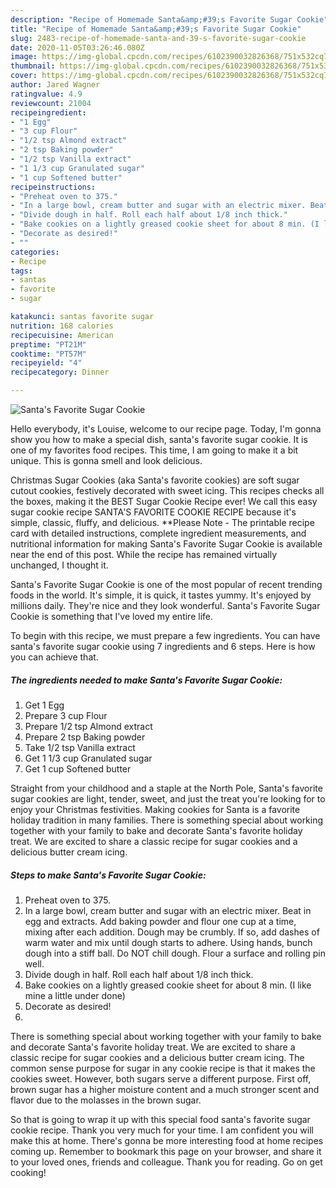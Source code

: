 ```yaml
---
description: "Recipe of Homemade Santa&amp;#39;s Favorite Sugar Cookie"
title: "Recipe of Homemade Santa&amp;#39;s Favorite Sugar Cookie"
slug: 2483-recipe-of-homemade-santa-and-39-s-favorite-sugar-cookie
date: 2020-11-05T03:26:46.080Z
image: https://img-global.cpcdn.com/recipes/6102390032826368/751x532cq70/santas-favorite-sugar-cookie-recipe-main-photo.jpg
thumbnail: https://img-global.cpcdn.com/recipes/6102390032826368/751x532cq70/santas-favorite-sugar-cookie-recipe-main-photo.jpg
cover: https://img-global.cpcdn.com/recipes/6102390032826368/751x532cq70/santas-favorite-sugar-cookie-recipe-main-photo.jpg
author: Jared Wagner
ratingvalue: 4.9
reviewcount: 21004
recipeingredient:
- "1 Egg"
- "3 cup Flour"
- "1/2 tsp Almond extract"
- "2 tsp Baking powder"
- "1/2 tsp Vanilla extract"
- "1 1/3 cup Granulated sugar"
- "1 cup Softened butter"
recipeinstructions:
- "Preheat oven to 375."
- "In a large bowl, cream butter and sugar with an electric mixer. Beat in egg and extracts. Add baking powder and flour one cup at a time, mixing after each addition. Dough may be crumbly. If so, add dashes of warm water and mix until dough starts to adhere. Using hands, bunch dough into a stiff ball. Do NOT chill dough. Flour a surface and rolling pin well."
- "Divide dough in half. Roll each half about 1/8 inch thick."
- "Bake cookies on a lightly greased cookie sheet for about 8 min. (I like mine a little under done)"
- "Decorate as desired!"
- ""
categories:
- Recipe
tags:
- santas
- favorite
- sugar

katakunci: santas favorite sugar 
nutrition: 168 calories
recipecuisine: American
preptime: "PT21M"
cooktime: "PT57M"
recipeyield: "4"
recipecategory: Dinner

---
```



![Santa&#39;s Favorite Sugar Cookie](https://img-global.cpcdn.com/recipes/6102390032826368/751x532cq70/santas-favorite-sugar-cookie-recipe-main-photo.jpg)

Hello everybody, it's Louise, welcome to our recipe page. Today, I'm gonna show you how to make a special dish, santa&#39;s favorite sugar cookie. It is one of my favorites food recipes. This time, I am going to make it a bit unique. This is gonna smell and look delicious.

Christmas Sugar Cookies (aka Santa&#39;s favorite cookies) are soft sugar cutout cookies, festively decorated with sweet icing. This recipes checks all the boxes, making it the BEST Sugar Cookie Recipe ever! We call this easy sugar cookie recipe SANTA&#39;S FAVORITE COOKIE RECIPE because it&#39;s simple, classic, fluffy, and delicious. **Please Note - The printable recipe card with detailed instructions, complete ingredient measurements, and nutritional information for making Santa&#39;s Favorite Sugar Cookie is available near the end of this post. While the recipe has remained virtually unchanged, I thought it.

Santa&#39;s Favorite Sugar Cookie is one of the most popular of recent trending foods in the world. It's simple, it is quick, it tastes yummy. It's enjoyed by millions daily. They're nice and they look wonderful. Santa&#39;s Favorite Sugar Cookie is something that I've loved my entire life.


To begin with this recipe, we must prepare a few ingredients. You can have santa&#39;s favorite sugar cookie using 7 ingredients and 6 steps. Here is how you can achieve that.

<!--inarticleads1-->

##### The ingredients needed to make Santa&#39;s Favorite Sugar Cookie:

1. Get 1 Egg
1. Prepare 3 cup Flour
1. Prepare 1/2 tsp Almond extract
1. Prepare 2 tsp Baking powder
1. Take 1/2 tsp Vanilla extract
1. Get 1 1/3 cup Granulated sugar
1. Get 1 cup Softened butter


Straight from your childhood and a staple at the North Pole, Santa&#39;s favorite sugar cookies are light, tender, sweet, and just the treat you&#39;re looking for to enjoy your Christmas festivities. Making cookies for Santa is a favorite holiday tradition in many families. There is something special about working together with your family to bake and decorate Santa&#39;s favorite holiday treat. We are excited to share a classic recipe for sugar cookies and a delicious butter cream icing. 

<!--inarticleads2-->

##### Steps to make Santa&#39;s Favorite Sugar Cookie:

1. Preheat oven to 375.
1. In a large bowl, cream butter and sugar with an electric mixer. Beat in egg and extracts. Add baking powder and flour one cup at a time, mixing after each addition. Dough may be crumbly. If so, add dashes of warm water and mix until dough starts to adhere. Using hands, bunch dough into a stiff ball. Do NOT chill dough. Flour a surface and rolling pin well.
1. Divide dough in half. Roll each half about 1/8 inch thick.
1. Bake cookies on a lightly greased cookie sheet for about 8 min. (I like mine a little under done)
1. Decorate as desired!
1. 


There is something special about working together with your family to bake and decorate Santa&#39;s favorite holiday treat. We are excited to share a classic recipe for sugar cookies and a delicious butter cream icing. The common sense purpose for sugar in any cookie recipe is that it makes the cookies sweet. However, both sugars serve a different purpose. First off, brown sugar has a higher moisture content and a much stronger scent and flavor due to the molasses in the brown sugar. 

So that is going to wrap it up with this special food santa&#39;s favorite sugar cookie recipe. Thank you very much for your time. I am confident you will make this at home. There's gonna be more interesting food at home recipes coming up. Remember to bookmark this page on your browser, and share it to your loved ones, friends and colleague. Thank you for reading. Go on get cooking!
